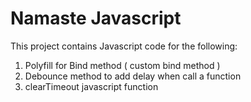 # Namaste Javascript

This project contains Javascript code for the following:

1. Polyfill for Bind method ( custom bind method )
2. Debounce method to add delay when call a function
3. clearTimeout javascript function